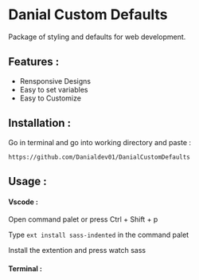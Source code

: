 # Danial Custom Defaults 

Package of styling and defaults for web development.

## Features :

* Rensponsive Designs
* Easy to set variables
* Easy to Customize

## Installation :

Go in terminal and go into working directory and paste :

```
https://github.com/Danialdev01/DanialCustomDefaults
```

## Usage :

#### Vscode :

Open command palet or press Ctrl + Shift + p 

Type `ext install sass-indented` in the command palet

Install the extention and press watch sass

#### Terminal :
